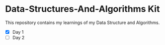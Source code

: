 # Data-Structures-And-Algorithms Kit
This repository contains my learnings of my Data Structure and Algorithms.

- [x] Day 1
- [ ] Day 2
